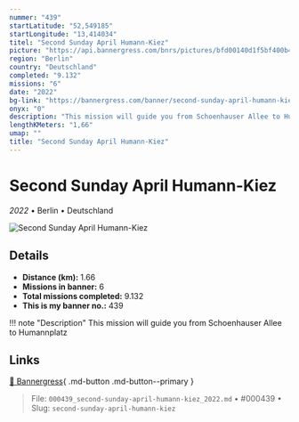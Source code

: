 ```yaml
---
nummer: "439"
startLatitude: "52,549185"
startLongitude: "13,414034"
titel: "Second Sunday April Humann-Kiez"
picture: "https://api.bannergress.com/bnrs/pictures/bfd00140d1f5bf400b4f37055e4574da"
region: "Berlin"
country: "Deutschland"
completed: "9.132"
missions: "6"
date: "2022"
bg-link: "https://bannergress.com/banner/second-sunday-april-humann-kiez-f876"
onyx: "0"
description: "This mission will guide you from Schoenhauser Allee to Humannplatz"
lengthKMeters: "1,66"
umap: ""
title: "Second Sunday April Humann-Kiez"
---
```

# Second Sunday April Humann-Kiez

*2022* • Berlin • Deutschland

![Second Sunday April Humann-Kiez](https://api.bannergress.com/bnrs/pictures/bfd00140d1f5bf400b4f37055e4574da)

## Details
- **Distance (km):** 1.66
- **Missions in banner:** 6
- **Total missions completed:** 9.132
- **This is my banner no.:** 439


!!! note "Description"
    This mission will guide you from Schoenhauser Allee to Humannplatz



## Links
[🔗 Bannergress](https://bannergress.com/banner/second-sunday-april-humann-kiez-f876){ .md-button .md-button--primary }



> File: `000439_second-sunday-april-humann-kiez_2022.md` • #000439 • Slug: `second-sunday-april-humann-kiez`
